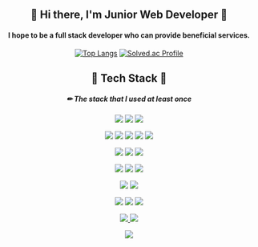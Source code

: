 <div align="center">


<!-- <img src="https://capsule-render.vercel.app/api?type=wave&color=auto&height=100&section=header&text=Taehyeok%20profile&fontSize=60" /> -->
<!--
**seoltaehyeok/seoltaehyeok** is a ✨ _special_ ✨ repository because its `README.md` (this file) appears on your GitHub profile.

Here are some ideas to get you started:

- 🔭 I’m currently working on ...
- 🌱 I’m currently learning ... 
- 👯 I’m looking to collaborate on ...
- 🤔 I’m looking for help with ...
- 💬 Ask me about ...
- 📫 How to reach me: ...
- 😄 Pronouns: ...
- ⚡ Fun fact: ...
-->
## 🌱 Hi there, I'm Junior Web Developer 🌱
 #### I hope to be a full stack developer who can provide beneficial services. 
[![Top Langs](https://github-readme-stats.vercel.app/api/top-langs/?username=seoltaehyeok&layout=compact)](https://github.com/seoltaehyeok/github-readme-stats)
[![Solved.ac Profile](http://mazassumnida.wtf/api/v2/generate_badge?boj=ajaj3122)](https://solved.ac/ajaj3122/)

## 🌳 Tech Stack 🌳

##### ✏ The stack that I used at least once

 <img src="https://img.shields.io/badge/JavaScript-white?style=flat&logo=JavaScript&logoColor=F7DF1E"/> <img src="https://img.shields.io/badge/CSS3-white?style=flat&logo=CSS3&logoColor=1572B6"/> <img src="https://img.shields.io/badge/HTML5-white?style=flat&logo=HTML5&logoColor=E34F26"/>
 
 <img src="https://img.shields.io/badge/Python-white?style=flat&logo=Python&logoColor=3776AB"/> <img src="https://img.shields.io/badge/C-white?style=flat&logo=C&logoColor=A8B9CC"/> <img src="https://img.shields.io/badge/Java-white?style=flat&logo=Java&logoColor=007396"/> <img src="https://img.shields.io/badge/jQuery-white?style=flat&logo=jQuery&logoColor=0769AD"/> <img src="https://img.shields.io/badge/JSON-white?style=flat&logo=JSON&logoColor=000000"/>

 <img src="https://img.shields.io/badge/Spring Boot-white?style=flat&logo=Spring Boot&logoColor=6DB33F"/> <img src="https://img.shields.io/badge/Postman-white?style=flat&logo=Postman&logoColor=FF6C37"/> <img src="https://img.shields.io/badge/MySQL-white?style=flat&logo=MySQL&logoColor=4479A1"/>
 
 <img src="https://img.shields.io/badge/Git-white?style=flat&logo=Git&logoColor=F05032"/> <img src="https://img.shields.io/badge/GitHub-white?style=flat&logo=GitHub&logoColor=181717"/> <img src="https://img.shields.io/badge/Notion-white?style=flat&logo=Notion&logoColor=000000"/>
 
 <img src="https://img.shields.io/badge/Netlify-white?style=flat&logo=Netlify&logoColor=00C7B7"/> <img src="https://img.shields.io/badge/PWA-white?style=flat&logo=PWA&logoColor=5A0FC8"/>
 
  <img src="https://img.shields.io/badge/Visual Studio-white?style=flat&logo=Visual Studio&logoColor=5C2D91"/> <img src="https://img.shields.io/badge/Visual Studio Code-white?style=flat&logo=Visual Studio Code&logoColor=007ACC"/> <img src="https://img.shields.io/badge/Eclipse IDE-white?style=flat&logo=Eclipse IDE&logoColor=2C2255"/>
  
<a href="https://www.instagram.com/noth_ingisbetter/">
    <img src="http://img.shields.io/badge/-Instagram-white?style=flat&logo=Instagram&link=https://www.instagram.com/noth_ingisbetter/">
</a>
<a href="mailto:ajaj312216@gmail.com"><img src="https://img.shields.io/badge/Gmail-d14836?style=flat&logo=Gmail&logoColor=white&link=ajaj312216@gmail.com"/></a>

<a href="https://hits.seeyoufarm.com"><img src="https://hits.seeyoufarm.com/api/count/incr/badge.svg?url=https%3A%2F%2Fgithub.com%2Fseoltaehyeok%2Fhit-counter&count_bg=%2379C83D&title_bg=%23555555&icon=ghostery.svg&icon_color=%23E7E7E7&title=hits&edge_flat=false"/></a>
</div>

